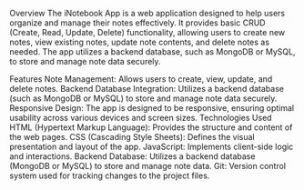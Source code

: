 Overview
The iNotebook App is a web application designed to help users organize and manage their notes effectively. It provides basic CRUD (Create, Read, Update, Delete) functionality, allowing users to create new notes, view existing notes, update note contents, and delete notes as needed. The app utilizes a backend database, such as MongoDB or MySQL, to store and manage note data securely.

Features
Note Management: Allows users to create, view, update, and delete notes.
Backend Database Integration: Utilizes a backend database (such as MongoDB or MySQL) to store and manage note data securely.
Responsive Design: The app is designed to be responsive, ensuring optimal usability across various devices and screen sizes.
Technologies Used
HTML (Hypertext Markup Language): Provides the structure and content of the web pages.
CSS (Cascading Style Sheets): Defines the visual presentation and layout of the app.
JavaScript: Implements client-side logic and interactions.
Backend Database: Utilizes a backend database (MongoDB or MySQL) to store and manage note data.
Git: Version control system used for tracking changes to the project files.
